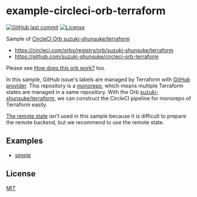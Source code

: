 # example-circleci-orb-terraform

[![GitHub last commit](https://img.shields.io/github/last-commit/suzuki-shunsuke/example-circleci-orb-terraform.svg)](https://github.com/suzuki-shunsuke/example-circleci-orb-terraform)
[![License](http://img.shields.io/badge/license-mit-blue.svg?style=flat-square)](https://raw.githubusercontent.com/suzuki-shunsuke/example-circleci-orb-terraform/master/LICENSE)

Sample of [CircleCI Orb suzuki-shunsuke/terraform](https://circleci.com/orbs/registry/orb/suzuki-shunsuke/terraform)

* https://circleci.com/orbs/registry/orb/suzuki-shunsuke/terraform
* https://github.com/suzuki-shunsuke/circleci-orb-terraform

Please see [How does this orb work?](https://github.com/suzuki-shunsuke/circleci-orb-terraform#how-does-this-orb-work) too.

In this sample, GitHub issue's labels are managed by Terraform with [GitHub provider](https://www.terraform.io/docs/providers/github/r/issue_label.html).
This repository is a [monorepo](https://en.wikipedia.org/wiki/Monorepo), which means multiple Terraform states are managed in a same repository.
With the Orb [suzuki-shunsuke/terraform](https://circleci.com/orbs/registry/orb/suzuki-shunsuke/terraform), we can construct the CircleCI pipeline for monorepo of Terraform easily.

[The remote state](https://www.terraform.io/docs/state/remote.html) isn't used in this sample because it is difficult to prepare the remote backend, but we recommend to use the remote state.

## Examples

* [simple](https://github.com/suzuki-shunsuke/example-circleci-orb-terraform/tree/simple)

## License

[MIT](LICENSE)
